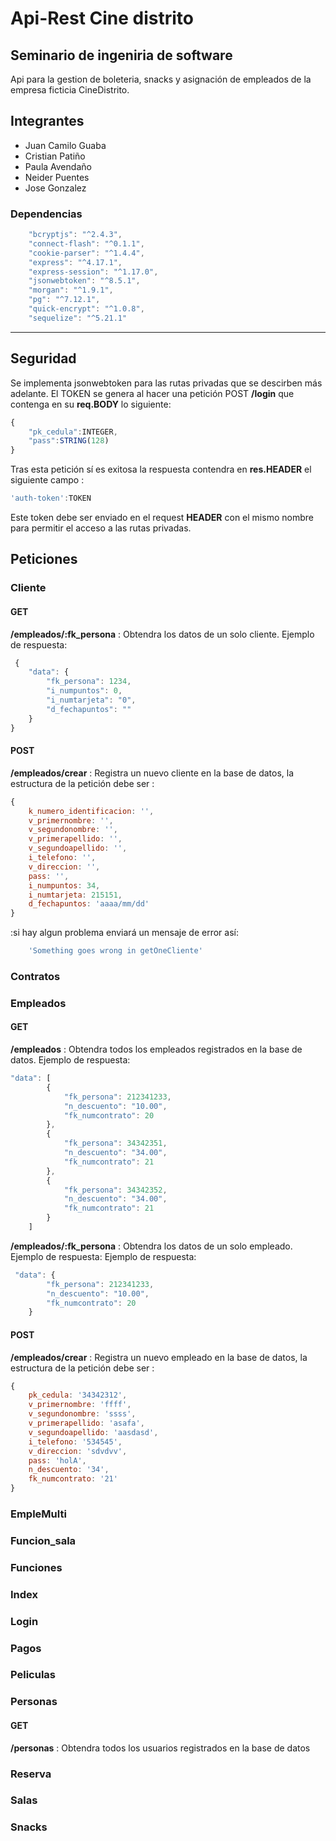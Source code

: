 # Api-Rest Cine distrito

## Seminario de ingeniria de software

Api para la gestion de boleteria, snacks y asignación de empleados de la empresa ficticia CineDistrito.

## Integrantes

* Juan Camilo Guaba
* Cristian Patiño
* Paula Avendaño
* Neider Puentes
* Jose Gonzalez

### Dependencias

```javascript
    "bcryptjs": "^2.4.3",
    "connect-flash": "^0.1.1",
    "cookie-parser": "^1.4.4",
    "express": "^4.17.1",
    "express-session": "^1.17.0",
    "jsonwebtoken": "^8.5.1",
    "morgan": "^1.9.1",
    "pg": "^7.12.1",
    "quick-encrypt": "^1.0.8",
    "sequelize": "^5.21.1"
```

---

## Seguridad

Se implementa jsonwebtoken para las rutas privadas que se descirben más adelante. El TOKEN se genera al hacer una petición POST <b>/login</b> que contenga en su <b>req.BODY</b> lo siguiente:

```javascript
{
    "pk_cedula":INTEGER,
    "pass":STRING(128)
}
```

Tras esta petición sí es exitosa la respuesta contendra en <b>res.HEADER</b> el siguiente campo :

```javascript
'auth-token':TOKEN
```

Este token debe ser enviado en el request <b>HEADER</b> con el mismo nombre para permitir el acceso a las rutas privadas.

## Peticiones

### Cliente

#### GET

<b>/empleados/:fk_persona</b> : Obtendra los datos de un solo cliente.
Ejemplo de respuesta:

```javascript
 {
    "data": {
        "fk_persona": 1234,
        "i_numpuntos": 0,
        "i_numtarjeta": "0",
        "d_fechapuntos": ""
    }
}
```

#### POST

<b>/empleados/crear</b> : Registra un nuevo cliente en la base de datos, la estructura de la petición debe ser :

```javascript
{ 
    k_numero_identificacion: '',
    v_primernombre: '',
    v_segundonombre: '',
    v_primerapellido: '',
    v_segundoapellido: '',
    i_telefono: '',
    v_direccion: '',
    pass: '',
    i_numpuntos: 34,
    i_numtarjeta: 215151,
    d_fechapuntos: 'aaaa/mm/dd'
}
```
:si hay algun problema enviará un mensaje de error así:

```javascript
    'Something goes wrong in getOneCliente'
```

### Contratos

### Empleados

#### GET

<b>/empleados</b> : Obtendra todos los empleados registrados en la base de datos.
Ejemplo de respuesta:

```javascript
"data": [
        {
            "fk_persona": 212341233,
            "n_descuento": "10.00",
            "fk_numcontrato": 20
        },
        {
            "fk_persona": 34342351,
            "n_descuento": "34.00",
            "fk_numcontrato": 21
        },
        {
            "fk_persona": 34342352,
            "n_descuento": "34.00",
            "fk_numcontrato": 21
        }
    ]
```

<b>/empleados/:fk_persona</b> : Obtendra los datos de un solo empleado.
Ejemplo de respuesta:
Ejemplo de respuesta:

```javascript
 "data": {
        "fk_persona": 212341233,
        "n_descuento": "10.00",
        "fk_numcontrato": 20
    }
```

#### POST

<b>/empleados/crear</b> : Registra un nuevo empleado en la base de datos, la estructura de la petición debe ser :

```javascript
{ 
    pk_cedula: '34342312',
    v_primernombre: 'ffff',
    v_segundonombre: 'ssss',
    v_primerapellido: 'asafa',
    v_segundoapellido: 'aasdasd',
    i_telefono: '534545',
    v_direccion: 'sdvdvv',
    pass: 'holA',
    n_descuento: '34',
    fk_numcontrato: '21'
}
```

### EmpleMulti
### Funcion_sala
### Funciones
### Index
### Login
### Pagos
### Peliculas

### Personas

#### GET

<b>/personas</b> : Obtendra todos los usuarios registrados en la base de datos

### Reserva
### Salas
### Snacks